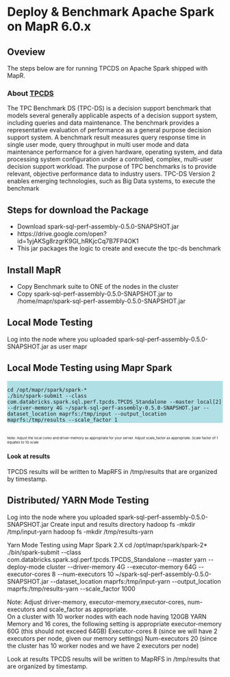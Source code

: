 <h1>Deploy & Benchmark Apache Spark on MapR 6.0.x</h1>
<p>
<h2>Oveview </h2>
<p>The steps below are for running TPCDS on Apache Spark shipped with MapR.</p>
<h3>About <a href="http://www.tpc.org/tpcds/">TPCDS</a></h3>
<p>The TPC Benchmark DS (TPC-DS) is a decision support benchmark that models several generally applicable aspects of a decision support system, including queries and data maintenance. The benchmark provides a representative evaluation of performance as a general purpose decision support system. A benchmark result measures query response time in single user mode, query throughput in multi user mode and data maintenance performance for a given hardware, operating system, and data processing system configuration under a controlled, complex, multi-user decision support workload. The purpose of TPC benchmarks is to provide relevant, objective performance data to industry users. TPC-DS Version 2 enables emerging technologies, such as Big Data systems, to execute the benchmark</p>
</p>
<h2>Steps for download the Package</h2>
<ul>
<li>Download spark-sql-perf-assembly-0.5.0-SNAPSHOT.jar</li>
<li>https://drive.google.com/open?id=1yjAKSg8rzgrK9GI_hRKjcCq7B7FP4OK1</li>
<li>This jar packages the logic to create and execute the tpc-ds benchmark</li>
</ul>

<h2>Install MapR</h2>
<p>
<ul>
<li/>Copy Benchmark suite to ONE of the nodes in the cluster
<li/>Copy spark-sql-perf-assembly-0.5.0-SNAPSHOT.jar to /home/mapr/spark-sql-perf-assembly-0.5.0-SNAPSHOT.jar 
</ul>
</p>
<h2>Local Mode Testing</h2>
<p>Log into the node where you uploaded spark-sql-perf-assembly-0.5.0-SNAPSHOT.jar as user mapr</p>

<h2>Local Mode Testing using Mapr Spark</h2> 
<p style="text-align:center;">
<pre>
<code style="background-color:powderblue;display:block;word-wrap=normal">
cd /opt/mapr/spark/spark-*
./bin/spark-submit --class com.databricks.spark.sql.perf.tpcds.TPCDS_Standalone --master local[2] --driver-memory 4G ~/spark-sql-perf-assembly-0.5.0-SNAPSHOT.jar --dataset_location maprfs:/tmp/input --output_location maprfs:/tmp/results --scale_factor 1 
</code>
</pre>
</p>

<p style="font-size:8px;">Note: Adjust the local cores and driver-memory as appropriate for your server.  Adjust scale_factor as appropriate.  Scale factor of 1 equates to 1G scale
</p>

<h4>Look at results</h4>
TPCDS results will be written to MapRFS in /tmp/results that are organized by timestamp. 


<h2>Distributed/ YARN Mode Testing</h2>
Log into the node where you uploaded spark-sql-perf-assembly-0.5.0-SNAPSHOT.jar
Create input and results directory
hadoop fs -mkdir /tmp/input-yarn
hadoop fs -mkdir /tmp/results-yarn

Yarn Mode Testing using Mapr Spark 2.X
cd /opt/mapr/spark/spark-2*
./bin/spark-submit --class com.databricks.spark.sql.perf.tpcds.TPCDS_Standalone --master yarn --deploy-mode cluster --driver-memory 4G --executor-memory 64G --executor-cores 8 --num-executors 10 ~/spark-sql-perf-assembly-0.5.0-SNAPSHOT.jar --dataset_location maprfs:/tmp/input-yarn --output_location maprfs:/tmp/results-yarn --scale_factor 1000

Note: 
Adjust driver-memory, executor-memory,executor-cores, num-executors and scale_factor as appropriate.  
On a cluster with 10 worker nodes with each node having 120GB YARN Memory and 16 cores, the following setting is appropriate
executor-memory 60G (this should not exceed 64GB)
Executor-cores 8 (since we will have 2 executors per node, given our memory settings)
Num-executors 20 (since the cluster has 10 worker nodes and we have 2 executors per node)


Look at results
TPCDS results will be written to MapRFS in /tmp/results that are organized by timestamp. 

	




